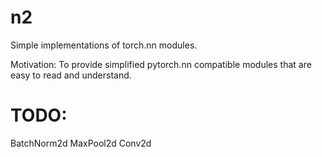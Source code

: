 n2
===========
Simple implementations of torch.nn modules.

Motivation: To provide simplified pytorch.nn compatible modules that are easy to read and understand.

TODO:
===========
BatchNorm2d
MaxPool2d
Conv2d
